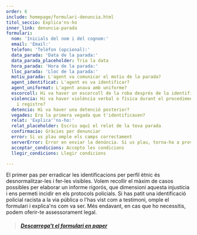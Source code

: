 ```yaml
---
order: 6
include: homepage/formulari-denuncia.html
titol_seccio: Explica'ns-ho
inner_link: denuncia-parada
formulari:
  nom: 'Inicials del nom i del cognom:'
  email: 'Email:'
  telefon: 'Telèfon (opcional):'
  data_parada: 'Data de la parada:'
  data_parada_placeholder: Tria la data
  hora_parada: 'Hora de la parada:'
  lloc_parada: 'Lloc de la parada:'
  motiu_parada: L'agent va comunicar el motiu de la parada?
  agent_identificat: L'agent es va identificar?
  agent_uniformat: L'agent anava amb uniforme?
  escorcoll: Hi va haver un escorcoll de la roba després de la identificació?
  violencia: Hi va haver violència verbal o física durant el procediment d'identificació
    i registre?
  detencio: Hi va haver una detenció posterior?
  vegades: Era la primera vegada que t'identificaven?
  relat: 'Explica''ns-ho:'
  relat_placeholder: Escriu aquí el relat de la teva parada
  confirmacio: Gràcies per denunciar
  error: Si us plau omple els camps correctament
  serverError: Error en enviar la denúncia. Si us plau, torna-ho a provar en uns minuts
  acceptar_condicions: Accepto les condicions
  llegir_condicions: Llegir condicions

---
```

El primer pas per erradicar les identificacions per perfil ètnic és desnormalitzar-les i fer-les visibles. Volem recollir el màxim de casos possibles per elaborar un informe rigorós, que dimensioni aquesta injustícia i ens permeti incidir en els protocols policials. Si has patit una identificació policial racista a la via pública o l'has vist com a testimoni, omple el formulari i explica'ns com va ser. Més endavant, en cas que ho necessitis, podem oferir-te assessorament legal.

> ##### [Descarrega't el formulari en paper](https://app.forestry.io/sites/dqvzk42ka1wppa/body-media//assets/img/Formulario_2_idiomas.pdf "Descarrega't el formulari en paper")